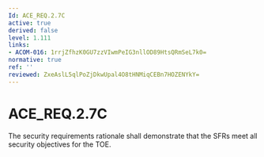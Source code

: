 ```yaml
---
Id: ACE_REQ.2.7C
active: true
derived: false
level: 1.111
links:
- ACOM-016: 1rrjZfhzK0GU7zzVIwmPeIG3nllOD89HtsQRmSeL7k0=
normative: true
ref: ''
reviewed: ZxeAslL5qlPoZjDkwUpal4O8tHNMiqCEBn7HOZENYkY=
---
```


# ACE_REQ.2.7C

The security requirements rationale shall demonstrate that the SFRs meet all security objectives for the TOE.
